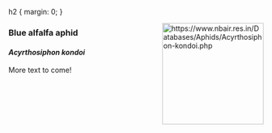 
h2 {
    margin: 0;
}

<img 
title="https://www.nbair.res.in/Databases/Aphids/Acyrthosiphon-kondoi.php"
src="https://www.nbair.res.in/Databases/Aphids/images/Acyrthosiphonkondoi/Acyrthosiphonkondoi.jpg" 
height="200"
class="center"
align="right">

### Blue alfalfa aphid 
#### *Acyrthosiphon kondoi*

More text to come!

<!--stackedit_data:
eyJoaXN0b3J5IjpbLTE1NjgyMDQ5MDQsODc4NzQ0MDM1LDIwOT
I2Mzc3NTgsMzExNzQ0NDQ2XX0=
-->
